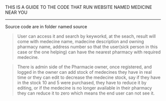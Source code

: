 THIS IS A GUIDE TO THE CODE THAT RUN WEBSITE NAMED MEDICINE NEAR YOU
___________________________________________________________________________


Source code are in folder named source

> User can access it and search by keyworkd, at the seach, result will come with 
  medecine name, madecine description and owning pharmacy name, address number so 
  that the user(sick person in this case or the one helping) can have the nearest 
  pharmacy with required medecine.

> There is admin side of the Pharmacie owner, once registered, and logged in the owner can add stock of 
  medecines they have in real time or they can edit to decrease the medecine stock, say if they have
  in the stock 10 and 5 were purchased, they have to reduce it by editing, or if the medecine is no
  longer available in their pharmacy they can reduce it to zero which means the end user can not
  see it.


